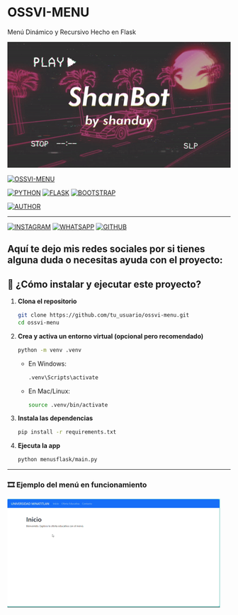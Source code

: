# OSSVI-MENU

Menú Dinámico y Recursivo Hecho en Flask

![Menú en acción](assets/ossvi-menu.gif)

[![OSSVI-MENU](https://img.shields.io/badge/OSSVI--MENU-222222?style=for-the-badge)](#)

[![PYTHON](https://img.shields.io/badge/PYTHON-3776AB?style=for-the-badge&logo=python&logoColor=white)](https://www.python.org/)
[![FLASK](https://img.shields.io/badge/FLASK-000000?style=for-the-badge&logo=flask&logoColor=white)](https://flask.palletsprojects.com/)
[![BOOTSTRAP](https://img.shields.io/badge/BOOTSTRAP-7952B3?style=for-the-badge&logo=bootstrap&logoColor=white)](https://getbootstrap.com/)

[![AUTHOR](https://img.shields.io/badge/AUTHOR-OSWALDO%20MARTÍNEZ%20VIDAÑA-FFD700?style=for-the-badge)](#)

---

[![INSTAGRAM](https://img.shields.io/badge/INSTAGRAM-E4405F?style=for-the-badge&logo=instagram&logoColor=white)](https://www.instagram.com/ossvi_1.0/)
[![WHATSAPP](https://img.shields.io/badge/WHATSAPP-25D366?style=for-the-badge&logo=whatsapp&logoColor=white)](https://wa.me/5219221207843)
[![GITHUB](https://img.shields.io/badge/GITHUB-181717?style=for-the-badge&logo=github&logoColor=white)](https://github.com/Ossvi1)

Aquí te dejo mis redes sociales por si tienes alguna duda o necesitas ayuda con el proyecto:
---

## 🚀 ¿Cómo instalar y ejecutar este proyecto?

1. **Clona el repositorio**
   ```bash
   git clone https://github.com/tu_usuario/ossvi-menu.git
   cd ossvi-menu
   ```

2. **Crea y activa un entorno virtual (opcional pero recomendado)**
   ```bash
   python -m venv .venv
   ```

   - En Windows:
     ```bash
     .venv\Scripts\activate
     ```
   - En Mac/Linux:
     ```bash
     source .venv/bin/activate
     ```

3. **Instala las dependencias**
   ```bash
   pip install -r requirements.txt
   ```

4. **Ejecuta la app**
   ```bash
   python menusflask/main.py
   ```

---

### 🎞️ Ejemplo del menú en funcionamiento

![Menú convertido desde video](assets/menu_converted.gif)